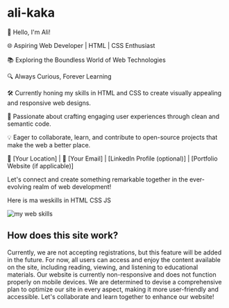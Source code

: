 # ali-kaka
👋 Hello, I'm Ali!

🌐 Aspiring Web Developer | HTML | CSS Enthusiast

📚 Exploring the Boundless World of Web Technologies

🔍 Always Curious, Forever Learning

🛠️ Currently honing my skills in HTML and CSS to create visually appealing and responsive web designs.

🚀 Passionate about crafting engaging user experiences through clean and semantic code.

💡 Eager to collaborate, learn, and contribute to open-source projects that make the web a better place.

📍 [Your Location] | 📧 [Your Email] | [LinkedIn Profile (optional)] | [Portfolio Website (if applicable)]

Let's connect and create something remarkable together in the ever-evolving realm of web development!

Here is ma weskills in HTML CSS JS 

![my web skills](https://github.com/ali-kaka/ali-kaka/assets/143314033/582b8bd0-0894-4f58-8f7f-f9c429f5c979)

## How does this site work?
Currently, we are not accepting registrations, but this feature will be added in the future. For now, all users can access and enjoy the content available on the site, including reading, viewing, and listening to educational materials. Our website is currently non-responsive and does not function properly on mobile devices. We are determined to devise a comprehensive plan to optimize our site in every aspect, making it more user-friendly and accessible. Let's collaborate and learn together to enhance our website!
